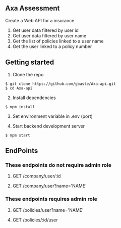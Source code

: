 ## Axa Assessment

Create a Web API for a insurance

1. Get user data filtered by user id
2. Get user data filtered by user name
3. Get the list of policies linked to a user name
4. Get the user linked to a policy number

## Getting started

1. Clone the repo

```
$ git clone https://github.com/gbaste/Axa-api.git
$ cd Axa-api
```

2. Install dependencies

```
$ npm install
```

3. Set environment variable in .env (port)

4. Start backend development server

```
$ npm start
```

## EndPoints

### These endpoints do not require admin role

1. GET /company/user/:id

2. GET /company/user?name='NAME'

### These endpoints requires admin role

3. GET /policies/user?name='NAME'

4. GET /policies/:id/user

